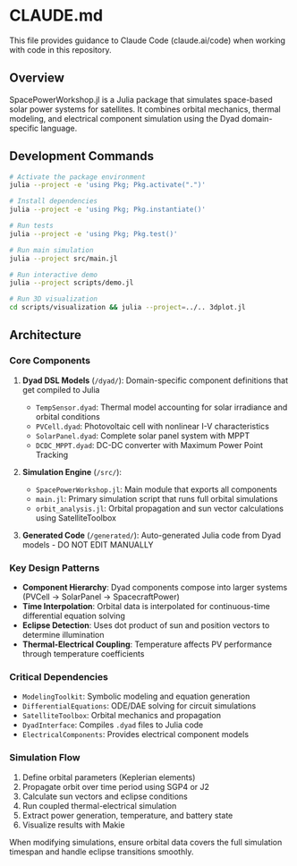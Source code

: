 # CLAUDE.md

This file provides guidance to Claude Code (claude.ai/code) when working with code in this repository.

## Overview

SpacePowerWorkshop.jl is a Julia package that simulates space-based solar power systems for satellites. It combines orbital mechanics, thermal modeling, and electrical component simulation using the Dyad domain-specific language.

## Development Commands

```bash
# Activate the package environment
julia --project -e 'using Pkg; Pkg.activate(".")'

# Install dependencies
julia --project -e 'using Pkg; Pkg.instantiate()'

# Run tests
julia --project -e 'using Pkg; Pkg.test()'

# Run main simulation
julia --project src/main.jl

# Run interactive demo
julia --project scripts/demo.jl

# Run 3D visualization
cd scripts/visualization && julia --project=../.. 3dplot.jl
```

## Architecture

### Core Components

1. **Dyad DSL Models** (`/dyad/`): Domain-specific component definitions that get compiled to Julia
   - `TempSensor.dyad`: Thermal model accounting for solar irradiance and orbital conditions
   - `PVCell.dyad`: Photovoltaic cell with nonlinear I-V characteristics
   - `SolarPanel.dyad`: Complete solar panel system with MPPT
   - `DCDC_MPPT.dyad`: DC-DC converter with Maximum Power Point Tracking

2. **Simulation Engine** (`/src/`):
   - `SpacePowerWorkshop.jl`: Main module that exports all components
   - `main.jl`: Primary simulation script that runs full orbital simulations
   - `orbit_analysis.jl`: Orbital propagation and sun vector calculations using SatelliteToolbox

3. **Generated Code** (`/generated/`): Auto-generated Julia code from Dyad models - DO NOT EDIT MANUALLY

### Key Design Patterns

- **Component Hierarchy**: Dyad components compose into larger systems (PVCell → SolarPanel → SpacecraftPower)
- **Time Interpolation**: Orbital data is interpolated for continuous-time differential equation solving
- **Eclipse Detection**: Uses dot product of sun and position vectors to determine illumination
- **Thermal-Electrical Coupling**: Temperature affects PV performance through temperature coefficients

### Critical Dependencies

- `ModelingToolkit`: Symbolic modeling and equation generation
- `DifferentialEquations`: ODE/DAE solving for circuit simulations
- `SatelliteToolbox`: Orbital mechanics and propagation
- `DyadInterface`: Compiles `.dyad` files to Julia code
- `ElectricalComponents`: Provides electrical component models

### Simulation Flow

1. Define orbital parameters (Keplerian elements)
2. Propagate orbit over time period using SGP4 or J2
3. Calculate sun vectors and eclipse conditions
4. Run coupled thermal-electrical simulation
5. Extract power generation, temperature, and battery state
6. Visualize results with Makie

When modifying simulations, ensure orbital data covers the full simulation timespan and handle eclipse transitions smoothly.